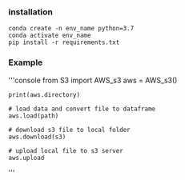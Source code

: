 ### installation

    conda create -n env_name python=3.7
    conda activate env_name
    pip install -r requirements.txt

### Example
'''console
    from S3 import AWS_s3
    aws = AWS_s3()

    print(aws.directory)

    # load data and convert file to dataframe
    aws.load(path)
    
    # download s3 file to local folder
    aws.download(s3)

    # upload local file to s3 server
    aws.upload
'''